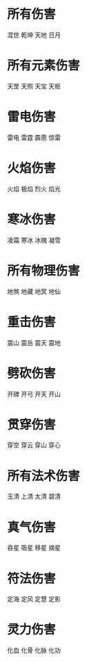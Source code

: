# 所有伤害

混世
乾坤
天地
日月

# 所有元素伤害

天罡
天照
天宝
天枢

# 雷电伤害

雷电
雷霆
霹雳
惊雷

# 火焰伤害

火焰
极焰
烈火
焰光

# 寒冰伤害

凌霜
寒冰
冰魄
凝雪

# 所有物理伤害

地煞
地藏
地冥
地仙

# 重击伤害

震山
震岳
震天
震地

# 劈砍伤害

开碑
开弓
开天
开山

# 贯穿伤害

穿空
穿云
穿山
穿心

# 所有法术伤害

玉清
上清
太清
碧清

# 真气伤害

吞星
吸星
移星
摘星

# 符法伤害

定海
定风
定慧
定影

# 灵力伤害

化血
化骨
化脉
化功
